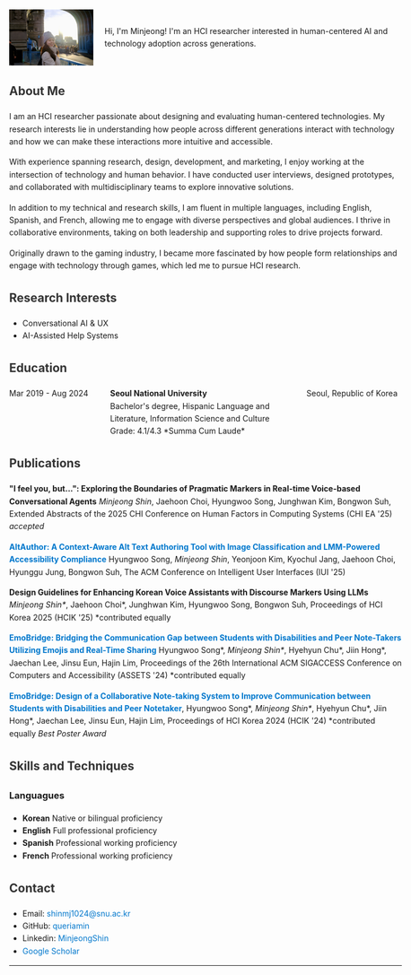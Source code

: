 <div style="display: flex; align-items: center;">
  <img src="1669286590372.jpg" alt="Profile Image" style="width: 150px; margin-right: 20px;">
  <p>Hi, I'm Minjeong! I'm an HCI researcher interested in human-centered AI and technology adoption across generations.</p>
</div>

## About Me
I am an HCI researcher passionate about designing and evaluating human-centered technologies. My research interests lie in understanding how people across different generations interact with technology and how we can make these interactions more intuitive and accessible.

With experience spanning research, design, development, and marketing, I enjoy working at the intersection of technology and human behavior. I have conducted user interviews, designed prototypes, and collaborated with multidisciplinary teams to explore innovative solutions.

In addition to my technical and research skills, I am fluent in multiple languages, including English, Spanish, and French, allowing me to engage with diverse perspectives and global audiences. I thrive in collaborative environments, taking on both leadership and supporting roles to drive projects forward.

Originally drawn to the gaming industry, I became more fascinated by how people form relationships and engage with technology through games, which led me to pursue HCI research.

## Research Interests
- Conversational AI & UX
- AI-Assisted Help Systems

## Education
<div style="display: grid; grid-template-columns: 1fr 2fr 1fr; gap: 10px;">
  <div>Mar 2019 - Aug 2024</div>
  <div><b>Seoul National University</b><br>Bachelor's degree, Hispanic Language and Literature, Information Science and Culture<br>Grade: 4.1/4.3 *Summa Cum Laude*</div>
  <div>Seoul, Republic of Korea</div>
</div>

## Publications

**"I feel you, but...": Exploring the Boundaries of Pragmatic Markers in Real-time Voice-based Conversational Agents** _Minjeong Shin_, Jaehoon Choi, Hyungwoo Song, Junghwan Kim, Bongwon Suh, Extended Abstracts of the 2025 CHI Conference on Human Factors in Computing Systems (CHI EA '25) *accepted*

[**AltAuthor: A Context-Aware Alt Text Authoring Tool with Image Classification and LMM-Powered Accessibility Compliance**](https://dl.acm.org/doi/10.1145/3708557.3716366) Hyungwoo Song, _Minjeong Shin_, Yeonjoon Kim, Kyochul Jang, Jaehoon Choi, Hyunggu Jung, Bongwon Suh, The ACM Conference on Intelligent User Interfaces (IUI '25)

**Design Guidelines for Enhancing Korean Voice Assistants with Discourse Markers Using LLMs** _Minjeong Shin*_, Jaehoon Choi*, Junghwan Kim, Hyungwoo Song, Bongwon Suh, Proceedings of HCI Korea 2025 (HCIK '25)  *contributed equally

[**EmoBridge: Bridging the Communication Gap between Students with Disabilities and Peer Note-Takers Utilizing Emojis and Real-Time Sharing**](https://dl.acm.org/doi/10.1145/3663548.3675629) Hyungwoo Song*, _Minjeong Shin*_, Hyehyun Chu*, Jiin Hong*, Jaechan Lee, Jinsu Eun, Hajin Lim, Proceedings of the 26th International ACM SIGACCESS Conference on Computers and Accessibility (ASSETS '24)  *contributed equally

[**EmoBridge: Design of a Collaborative Note-taking System to Improve Communication between Students with Disabilities and Peer Notetaker**](https://www.dbpia.co.kr/Journal/articleDetail?nodeId=NODE11714774),  Hyungwoo Song*, _Minjeong Shin*_, Hyehyun Chu*, Jiin Hong*, Jaechan Lee, Jinsu Eun, Hajin Lim, Proceedings of HCI Korea 2024 (HCIK '24)  *contributed equally *Best Poster Award*


## Skills and Techniques
### Languagues
- **Korean** Native or bilingual proficiency
- **English** Full professional proficiency
- **Spanish** Professional working proficiency
- **French** Professional working proficiency




## Contact
- Email: shinmj1024@snu.ac.kr
- GitHub: [queriamin](https://github.com/queriamin)
- Linkedin: [MinjeongShin](https://www.linkedin.com/in/minjeong-shin-533366278/)
- [Google Scholar](https://scholar.google.co.kr/citations?hl=ko&user=JxtEcNMAAAAJ)


---

<style>
body {
  font-family: 'Inter', sans-serif;
  max-width: 700px;
  margin: auto;
  padding: 20px;
  line-height: 1.6;
}
h1, h2 { color: #333; }
a { color: #0077cc; text-decoration: none; }
a:hover { text-decoration: underline; }
</style>

<link href="https://fonts.googleapis.com/css2?family=Inter:wght@300;400;600&display=swap" rel="stylesheet">